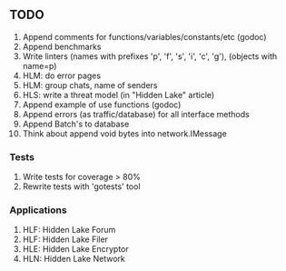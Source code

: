## TODO 

1. Append comments for functions/variables/constants/etc (godoc)
2. Append benchmarks
3. Write linters (names with prefixes 'p', 'f', 's', 'i', 'c', 'g'), (objects with name=p)
4. HLM: do error pages
5. HLM: group chats, name of senders
6. HLS: write a threat model (in "Hidden Lake" article)
7. Append example of use functions (godoc)
8. Append errors (as traffic/database) for all interface methods
9. Append Batch's to database
10. Think about append void bytes into network.IMessage

### Tests

1. Write tests for coverage > 80%
2. Rewrite tests with 'gotests' tool

### Applications

1. HLF: Hidden Lake Forum
2. HLF: Hidden Lake Filer
3. HLE: Hidden Lake Encryptor
4. HLN: Hidden Lake Network
